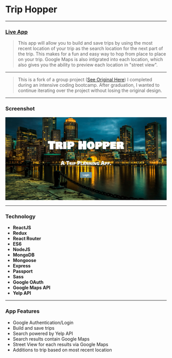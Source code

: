 # Trip Hopper

----

### [Live App](https://triphopper.herokuapp.com)


> This app will allow you to build and save trips by using the most recent location of your trip as the search location for the next part of the trip. This makes for a fun and easy way to hop from place to place on your trip. Google Maps is also intigrated into each location, which also gives you the ability to preview each location in "street view".

----

> This is a fork of a group project ([See Original Here](https://github.com/shay-kennedy/trip-hopper-cap)) I completed during an intensive coding bootcamp. After graduation, I wanted to continue iterating over the project without losing the original design.

----

### Screenshot
![Screenshot](screenshot.jpg)

----
### Technology
* **ReactJS**
* **Redux**
* **React Router**
* **ES6**
* **NodeJS**
* **MongoDB**
* **Mongoose**
* **Express**
* **Passport**
* **Sass**
* **Google OAuth**
* **Google Maps API**
* **Yelp API**

----
### App Features
* Google Authentication/Login
* Build and save trips
* Search powered by Yelp API
* Search results contain Google Maps
* Street View for each results via Google Maps
* Additions to trip based on most recent location
